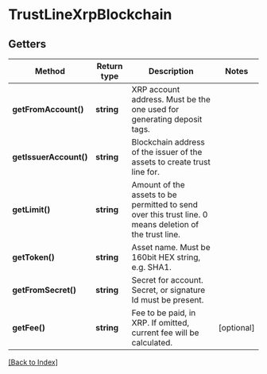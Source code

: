 # TrustLineXrpBlockchain

## Getters

Method | Return type | Description | Notes
------------ | ------------- | ------------- | -------------
**getFromAccount()** | **string** | XRP account address. Must be the one used for generating deposit tags. |
**getIssuerAccount()** | **string** | Blockchain address of the issuer of the assets to create trust line for. |
**getLimit()** | **string** | Amount of the assets to be permitted to send over this trust line. 0 means deletion of the trust line. |
**getToken()** | **string** | Asset name. Must be 160bit HEX string, e.g. SHA1. |
**getFromSecret()** | **string** | Secret for account. Secret, or signature Id must be present. |
**getFee()** | **string** | Fee to be paid, in XRP. If omitted, current fee will be calculated. | [optional]

[[Back to Index]](../index.md)
